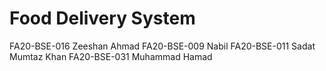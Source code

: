 # Food Delivery System
FA20-BSE-016  Zeeshan Ahmad
FA20-BSE-009 Nabil
FA20-BSE-011 Sadat Mumtaz Khan
FA20-BSE-031 Muhammad Hamad
